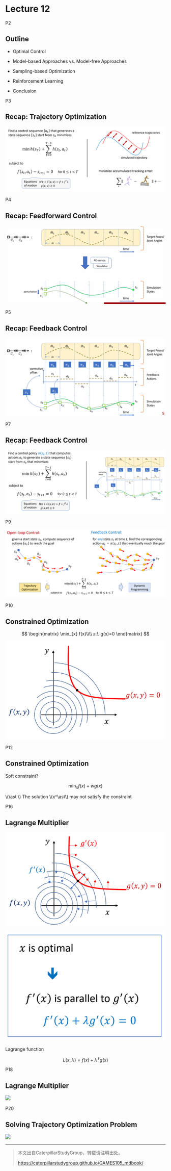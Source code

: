 # Lecture 12

P2   
## Outline   

 - Optimal Control   
 - Model-based Approaches vs. Model-free Approaches   
 - Sampling-based Optimization   
 - Reinforcement Learning   

 - Conclusion  


P3   
## Recap: Trajectory Optimization

![](/assets/12-01.png)


P4  
## Recap: Feedforward Control

![](/assets/12-02.png)   


P5   
## Recap: Feedback Control


![](/assets/12-03.png)  


P7   
## Recap: Feedback Control

![](/assets/12-04.png)  


P9  

![](/assets/12-05.png)  


P10  
## Constrained Optimization

$$
\begin{matrix}
 \min_{x}  f(x)\\\\
𝑠.𝑡. g(x)=0
\end{matrix}
$$

![](/assets/12-06.png)    


P12  
## Constrained Optimization  

Soft constraint?   

$$
\min_{x}  f(x)+ wg(x)
$$

\\(\ast \\) The solution \\(x^\ast\\)  may not satisfy the constraint   

 
P16   
## Lagrange Multiplier    

![](/assets/12-08.png)  

![](/assets/12-07.png)  

Lagrange function   

$$
L(x,\lambda )=f(x)+\lambda ^Tg(x)
$$

P18   
## Lagrange Multiplier 


![](/assets/12-09.png)  


P20   
## Solving Trajectory Optimization Problem   


![](/assets/12-10.png)  



---------------------------------------
> 本文出自CaterpillarStudyGroup，转载请注明出处。
>
> https://caterpillarstudygroup.github.io/GAMES105_mdbook/